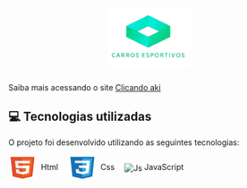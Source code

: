 <h1 align="center">
    <img alt="Logo" src="https://github.com/Stanley-Felix-Bergamo/Carros-Esportivos/blob/master/Assets/Img/logo.png" width="150px" />
</h1>

<p>Saiba mais acessando o site <a href="https://stanley-felix-bergamo.github.io/Carros-Esportivos/">Clicando aki</a></p> 

<h2>💻 Tecnologias utilizadas</h2>
O projeto foi desenvolvido utilizando as seguintes tecnologias:
<br/><br/>
<div style="display: inline_block">
  <img align="center" alt="HTML" height="40" width="50" src="https://raw.githubusercontent.com/devicons/devicon/master/icons/html5/html5-original.svg">&nbsp; Html&emsp; 
  <img align="center" alt="CSS" height="40" width="50" src="https://raw.githubusercontent.com/devicons/devicon/master/icons/css3/css3-original.svg">&nbsp; Css&emsp; 
  <img align="center" alt="Js" height="40" width="50" src="https://icon-library.com/images/javascript-icon-png/javascript-icon-png-23.jpg">&nbsp;JavaScript&emsp;
</div> 
